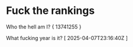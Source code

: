 # Fuck the rankings

Who the hell am I?
{ 13741255 }

What fucking year is it?
[ 2025-04-07T23:16:40Z ]
